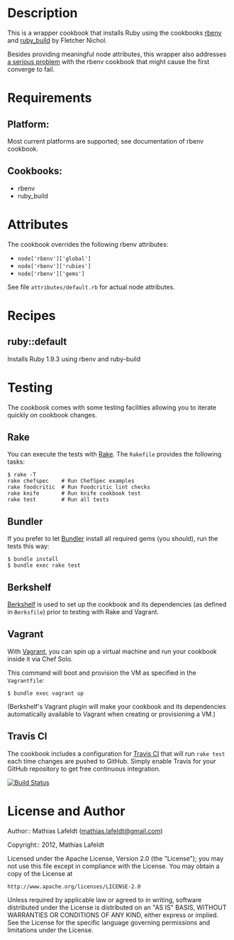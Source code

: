 Description
===========

This is a wrapper cookbook that installs Ruby using the cookbooks
[rbenv](https://github.com/fnichol/chef-rbenv) and
[ruby_build](https://github.com/fnichol/chef-ruby_build) by Fletcher Nichol.

Besides providing meaningful node attributes, this wrapper also addresses
[a serious problem](https://github.com/fnichol/chef-rbenv/issues/16) with the
rbenv cookbook that might cause the first converge to fail.

Requirements
============

## Platform:

Most current platforms are supported; see documentation of rbenv cookbook.

## Cookbooks:

* rbenv
* ruby_build

Attributes
==========

The cookbook overrides the following rbenv attributes:

- `node['rbenv']['global']`
- `node['rbenv']['rubies']`
- `node['rbenv']['gems']`

See file `attributes/default.rb` for actual node attributes.

Recipes
=======

## ruby::default

Installs Ruby 1.9.3 using rbenv and ruby-build

Testing
=======

The cookbook comes with some testing facilities allowing you to iterate quickly
on cookbook changes.

## Rake

You can execute the tests with [Rake](http://rake.rubyforge.org). The `Rakefile`
provides the following tasks:

    $ rake -T
    rake chefspec    # Run ChefSpec examples
    rake foodcritic  # Run Foodcritic lint checks
    rake knife       # Run knife cookbook test
    rake test        # Run all tests

## Bundler

If you prefer to let [Bundler](http://gembundler.com) install all required gems
(you should), run the tests this way:

    $ bundle install
    $ bundle exec rake test

## Berkshelf

[Berkshelf](http://berkshelf.com) is used to set up the cookbook and its
dependencies (as defined in `Berksfile`) prior to testing with Rake and Vagrant.

## Vagrant

With [Vagrant](http://vagrantup.com), you can spin up a virtual machine and run
your cookbook inside it via Chef Solo.

This command will boot and provision the VM as specified in the `Vagrantfile`:

    $ bundle exec vagrant up

(Berkshelf's Vagrant plugin will make your cookbook and its dependencies
automatically available to Vagrant when creating or provisioning a VM.)

## Travis CI

The cookbook includes a configuration for [Travis CI](https://travis-ci.org) that
will run `rake test` each time changes are pushed to GitHub. Simply enable Travis
for your GitHub repository to get free continuous integration.

[![Build Status](https://travis-ci.org/mlafeldt/ruby-cookbook.png?branch=master)](https://travis-ci.org/mlafeldt/ruby-cookbook)

License and Author
==================

Author:: Mathias Lafeldt (<mathias.lafeldt@gmail.com>)

Copyright:: 2012, Mathias Lafeldt

Licensed under the Apache License, Version 2.0 (the "License");
you may not use this file except in compliance with the License.
You may obtain a copy of the License at

    http://www.apache.org/licenses/LICENSE-2.0

Unless required by applicable law or agreed to in writing, software
distributed under the License is distributed on an "AS IS" BASIS,
WITHOUT WARRANTIES OR CONDITIONS OF ANY KIND, either express or implied.
See the License for the specific language governing permissions and
limitations under the License.
